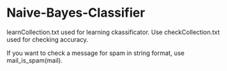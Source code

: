 # Naive-Bayes-Classifier
learnCollection.txt used for learning ckassificator.
Use checkCollection.txt used for checking accuracy.

If you want to check a message for spam in string format, use mail_is_spam(mail).
